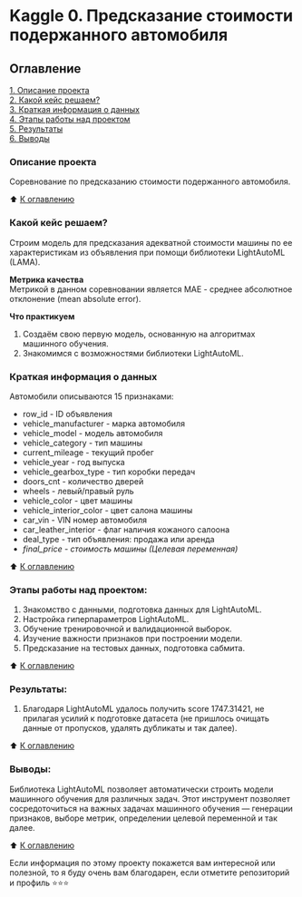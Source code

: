 # Kaggle 0. Предсказание стоимости подержанного автомобиля

## Оглавление  
[1. Описание проекта](https://github.com/alpisarev/sf_data_science/tree/main/kaggle_0/README.md#Описание-проекта)  
[2. Какой кейс решаем?](https://github.com/alpisarev/sf_data_science/tree/main/kaggle_0/README.md#Какой-кейс-решаем)  
[3. Краткая информация о данных](https://github.com/alpisarev/sf_data_science/tree/main/kaggle_0/README.md#Краткая-информация-о-данных)  
[4. Этапы работы над проектом](https://github.com/alpisarev/sf_data_science/tree/main/kaggle_0/README.md#Этапы-работы-над-проектом)  
[5. Результаты](https://github.com/alpisarev/sf_data_science/tree/main/kaggle_0/README.md#Результаты)    
[6. Выводы](https://github.com/alpisarev/sf_data_science/tree/main/kaggle_0/README.md#Выводы) 

### Описание проекта    
Соревнование по предсказанию стоимости подержанного автомобиля.

:arrow_up: [К оглавлению](https://github.com/alpisarev/sf_data_science/tree/main/kaggle_0/README.md#Оглавление)


### Какой кейс решаем?    
Строим модель для предсказания адекватной стоимости машины по ее характеристикам из объявления при помощи библиотеки LightAutoML (LAMA).

**Метрика качества**     
Метрикой в данном соревновании является MAE - среднее абсолютное отклонение (mean absolute error).

**Что практикуем**     
1. Создаём свою первую модель, основанную на алгоритмах машинного обучения. 
2. Знакомимся с возможностями библиотеки LightAutoML.


### Краткая информация о данных
Автомобили описываются 15 признаками:
* row_id - ID объявления
* vehicle_manufacturer - марка автомобиля
* vehicle_model - модель автомобиля
* vehicle_category - тип машины
* current_mileage - текущий пробег
* vehicle_year - год выпуска
* vehicle_gearbox_type - тип коробки передач
* doors_cnt - количество дверей
* wheels - левый/правый руль
* vehicle_color - цвет машины
* vehicle_interior_color - цвет салона машины
* car_vin - VIN номер автомобиля
* car_leather_interior - флаг наличия кожаного салоона
* deal_type - тип объявления: продажа или аренда
* *final_price - стоимость машины (Целевая переменная)*
  
:arrow_up: [К оглавлению](https://github.com/alpisarev/sf_data_science/tree/main/kaggle_0/README.md#Оглавление)


### Этапы работы над проектом:  
1. Знакомство с данными, подготовка данных для LightAutoML.
2. Настройка гиперпараметров LightAutoML.
3. Обучение тренировочной и валидационной выборок.
4. Изучение важности признаков при построении модели.
5. Предсказание на тестовых данных, подготовка сабмита. 

:arrow_up: [К оглавлению](https://github.com/alpisarev/sf_data_science/tree/main/kaggle_0/README.md#Оглавление)


### Результаты:  
1. Благодаря LightAutoML удалось получить score 1747.31421, не прилагая усилий к подготовке датасета (не пришлось очищать данные от пропусков, удалять дубликаты и так далее).

:arrow_up: [К оглавлению](https://github.com/alpisarev/sf_data_science/tree/main/kaggle_0/README.md#Оглавление)


### Выводы:  
Библиотека LightAutoML позволяет автоматически строить модели машинного обучения для различных задач. Этот инструмент позволяет сосредоточиться на важных задачах машинного обучения — генерации признаков, выборе метрик, определении целевой переменной и так далее.

:arrow_up: [К оглавлению](https://github.com/alpisarev/sf_data_science/tree/main/kaggle_0/README.md#Оглавление)


Если информация по этому проекту покажется вам интересной или полезной, то я буду очень вам благодарен, если отметите репозиторий и профиль ⭐️⭐️⭐️